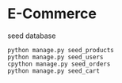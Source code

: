 # E-Commerce

seed database

```shell
python manage.py seed_products
python manage.py seed_users
cpython manage.py seed_orders
python manage.py seed_cart
```
